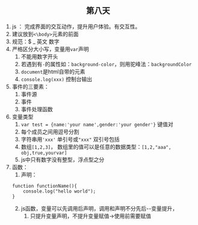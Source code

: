 ## <center>第八天</center>
1. js ： 完成界面的交互动作，提升用户体验。有交互性。
2. 建议放到`<\body>`元素的前面
3. 规范：$ _ 英文 数字 
4. 严格区分大小写，变量用`var`声明
   1. 不能用数字开头
   1. 若遇到有`-`的属性如：`background-color`，则用驼峰法：`backgroundColor`
   1. `document`是html自带的元素
   1. `console.log(xxx)` 控制台输出
5. 事件的三要素：
   1. 事件源 
   2. 事件
   3. 事件处理函数
5. 变量类型
   1. `var test = {name:'your name',gender:'your gender'}` 键值对
   1. 每个成员之间用逗号分割
   2. 字符串用`'xxx'` 单引号或`"xxx"` 双引号包括
   3. 数组`[1,2,3]`， 数组里的值可以是任意的数据类型：`[1,2,"aaa", obj,true,yourvar]`
   4. js中只有数字没有整型，浮点型之分
6. 函数：
   1. 声明：
   ```
   function functionName(){
       console.log("hello world");
   }
   ```
   2. js函数，变量可以先调用后声明，调用和声明不分先后--变量提升，
      1. 只提升变量声明，不提升变量赋值$\rightarrow$使用前需要赋值